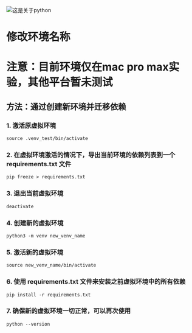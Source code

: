 ![这是关于python](
https://encrypted-tbn0.gstatic.com/images?q=tbn:ANd9GcSu_Z0odJUp5ZwZMaMQoUo7N_EFhKkJDOie7Q&s
)
# 修改环境名称
# 注意：目前环境仅在mac pro max实验，其他平台暂未测试

## 方法：通过创建新环境并迁移依赖
### 1. 激活原虚拟环境
    source .venv_test/bin/activate
### 2. 在虚拟环境激活的情况下，导出当前环境的依赖列表到一个 requirements.txt 文件
    pip freeze > requirements.txt
### 3. 退出当前虚拟环境
    deactivate
### 4. 创建新的虚拟环境
    python3 -m venv new_venv_name
### 5. 激活新的虚拟环境
    source new_venv_name/bin/activate
### 6. 使用 requirements.txt 文件来安装之前虚拟环境中的所有依赖
    pip install -r requirements.txt
### 7. 确保新的虚拟环境一切正常，可以再次使用
    python --version
